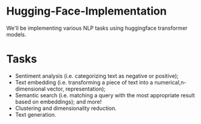 # Hugging-Face-Implementation

We'll be implementing various NLP tasks using huggingface transformer models.

# Tasks

- Sentiment analysis (i.e. categorizing text as negative or positive);
- Text embedding (i.e. transforming a piece of text into a numerical,n-dimensional vector, representation);
- Semantic search (i.e. matching a query with the most appropriate result based on embeddings); and more!
- Clustering and dimensionality reduction.
- Text generation.

